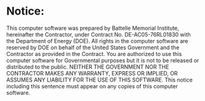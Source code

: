 
# Notice:
This computer software was prepared by Battelle Memorial Institute, hereinafter the Contractor, under Contract No. DE-AC05-76RL01830 with the Department of Energy (DOE).  All rights in the computer software are reserved by DOE on behalf of the United States Government and the Contractor as provided in the Contract.  You are authorized to use this computer software for Governmental purposes but it is not to be released or distributed to the public.  NEITHER THE GOVERNMENT NOR THE CONTRACTOR MAKES ANY WARRANTY, EXPRESS OR IMPLIED, OR ASSUMES ANY LIABILITY FOR THE USE OF THIS SOFTWARE.  This notice including this sentence must appear on any copies of this computer software.
